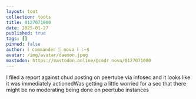 ```yaml
---
layout: toot
collection: toots
title: 0127071000
date: 2025-01-27
published: true
tags: []
pinned: false
author: ⸸ commander ░ nova ⸸ :~$
avatar: /img/avatar/daemon.jpeg
mastodon: https://mastodon.online/@cmdr_nova/0127071000
---
```


I filed a report against chud posting on peertube via infosec and it looks like it was immediately actionedWas getting a little worried for a sec that there might be no moderating being done on peertube instances
